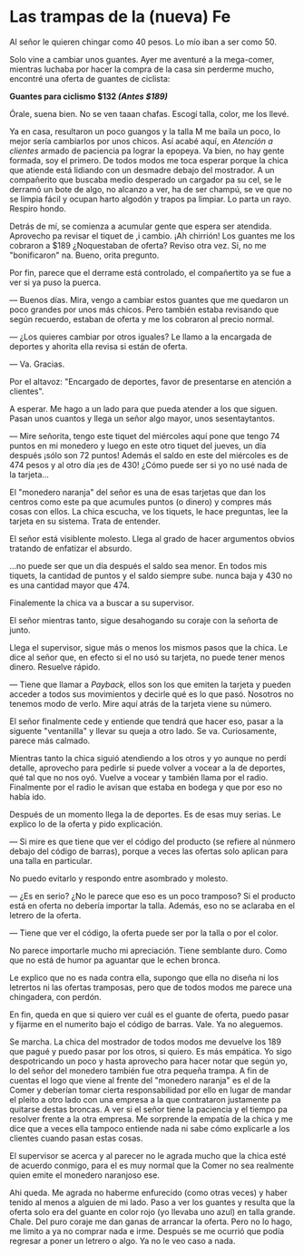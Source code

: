 # Las trampas de la (nueva) Fe

Al señor le quieren chingar como 40 pesos. Lo mío iban a ser como 50.

Solo vine a cambiar unos guantes. Ayer me aventuré a la mega-comer, mientras luchaba por hacer la compra de la casa sin perderme mucho, encontré una oferta de guantes de ciclista:

**Guantes para ciclismo $132 _(Antes $189)_**

Órale, suena bien. No se ven taaan chafas. Escogí talla, color, me los llevé.

Ya en casa, resultaron un poco guangos y la talla M me baila un poco, lo mejor sería cambiarlos por unos chicos. Así acabé aquí, en _Atención a clientes_ armado de paciencia pa lograr la epopeya. Va bien, no hay gente formada, soy el primero. De todos modos me toca esperar porque la chica que atiende está lidiando con un desmadre debajo del mostrador. A un compañerito que buscaba medio desperado un cargador pa su cel, se le derramó un bote de algo, no alcanzo a ver, ha de ser champú, se ve que no se limpia fácil y ocupan harto algodón y trapos pa limpiar. Lo parta un rayo. Respiro hondo.

Detrás de mí, se comienza a acumular gente que espera ser atendida. Aprovecho pa revisar el tiquet de ,i cambio. ¡Ah chirrión! Los guantes me los cobraron a $189 ¿Noquestaban de oferta? Reviso otra vez. Sí, no me "bonificaron" na. Bueno, orita pregunto.

Por fin, parece que el derrame está controlado, el compañertito ya se fue a ver si ya puso la puerca.

— Buenos días. Mira, vengo a cambiar estos guantes que me quedaron un poco grandes por unos más chicos. Pero también estaba revisando que según recuerdo, estaban de oferta y me los cobraron al precio normal.

— ¿Los quieres cambiar por otros iguales? Le llamo a la encargada de deportes y ahorita ella revisa si están de oferta.

— Va. Gracias.

Por el altavoz: "Encargado de deportes, favor de presentarse en atención a clientes".

A esperar. Me hago a un lado para que pueda atender a los que siguen. Pasan unos cuantos y llega un señor algo mayor, unos sesentaytantos.

— Mire señorita, tengo este tiquet del miércoles aquí pone que tengo 74 puntos en mi monedero y luego en este otro tiquet del jueves, un día después ¡sólo son 72 puntos! Además el saldo en este del miércoles es de 474 pesos y al otro día ¡es de 430! ¿Cómo puede ser si yo no usé nada de la tarjeta...

El "monedero naranja" del señor es una de esas tarjetas que dan los centros como este pa que acumules puntos (o dinero) y compres más cosas con ellos. La chica escucha, ve los tiquets, le hace preguntas, lee la tarjeta en su sistema. Trata de entender.

El señor está visiblente molesto. Llega al grado de hacer argumentos obvios tratando de enfatizar el absurdo.

…no puede ser que un día después el saldo sea menor. En todos mis tiquets, la cantidad de puntos y el saldo siempre sube. nunca baja y 430 no es una cantidad mayor que 474.

Finalemente la chica va a buscar a su supervisor.

El señor mientras tanto, sigue desahogando su coraje con la señorta de junto.

Llega el supervisor, sigue más o menos los mismos pasos que la chica. Le dice al señor que, en efecto si el no usó su tarjeta, no puede tener menos dinero. Resuelve rápido.

— Tiene que llamar a _Payback,_ ellos son los que emiten la tarjeta y pueden acceder a todos sus movimientos y decirle qué es lo que pasó. Nosotros no tenemos modo de verlo.  Mire aquí atrás de la tarjeta viene su número.

El señor finalmente cede y entiende que tendrá que hacer eso, pasar a la siguente "ventanilla" y llevar su queja a otro lado. Se va. Curiosamente, parece más calmado.

Mientras tanto la chica siguió atendiendo a los otros y yo aunque no perdí detalle, aprovecho para pedirle si puede volver a vocear a la de deportes, qué tal que no nos oyó. Vuelve a vocear y también llama por el radio. Finalmente por el radio le avisan que estaba en bodega y que por eso no había ido.

Después de un momento llega la de deportes. Es de esas muy serias. Le explico lo de la oferta y pido explicación.

— Si mire es que tiene que ver el código del producto (se refiere al núnmero debajo del código de barras), porque a veces las ofertas solo aplican para una talla en particular.

No puedo evitarlo y respondo entre asombrado y molesto.

— ¿Es en serio? ¿No le parece que eso es un poco tramposo? Si el producto está en oferta no debería importar la talla. Además, eso no se aclaraba en el letrero de la oferta.

— Tiene que ver el código, la oferta puede ser por la talla o por el color.

No parece importarle mucho mi apreciación. Tiene semblante duro. Como que no está de humor pa aguantar que le echen bronca.

Le explico que no es nada contra ella, supongo que ella no diseña ni los letrertos ni las ofertas tramposas, pero que de todos modos me parece una chingadera, con perdón.

En fin, queda en que si quiero ver cuál es el guante de oferta, puedo pasar y fijarme en el numerito bajo el código de barras. Vale. Ya no aleguemos.

Se marcha. La chica del mostrador de todos modos me devuelve los 189 que pagué y puedo pasar por los otros, si quiero. Es más empática. Yo sigo despotricando un poco y hasta aprovecho para hacer notar que según yo, lo del señor del monedero también fue otra pequeña trampa. A fin de cuentas el logo que viene al frente del "monedero naranja" es el de la Comer y deberían tomar cierta responsabilidad por ello en lugar de mandar el pleito a otro lado con una empresa a la que contrataron justamente pa quitarse destas broncas. A ver si el señor tiene la paciencia y el tiempo pa resolver frente a la otra empresa. Me sorprende la empatía de la chica y me dice que a veces ella tampoco entiende nada ni sabe cómo explicarle a los clientes cuando pasan estas cosas.

El supervisor se acerca y al parecer no le agrada mucho que la chica esté de acuerdo conmigo, para el es muy normal que la Comer no sea realmente quien emite el monedero naranjoso ese.

Ahi queda. Me agrada no haberme enfurecido (como otras veces) y haber tenido al menos a alguien de mi lado. Paso a ver los guantes y resulta que la oferta solo era del guante en color rojo (yo llevaba uno azul) en talla grande. Chale. Del puro coraje me dan ganas de arrancar la oferta. Pero no lo hago, me limito a ya no comprar nada e irme. Después se me ocurrió que podía regresar a poner un letrero o algo. Ya no le veo caso a nada.
